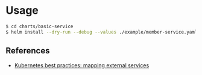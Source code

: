 # Usage

```sh
$ cd charts/basic-service
$ helm install --dry-run --debug --values ./example/member-service.yaml .
```

## References

- [Kubernetes best practices: mapping external services](https://cloud.google.com/blog/products/gcp/kubernetes-best-practices-mapping-external-services)
